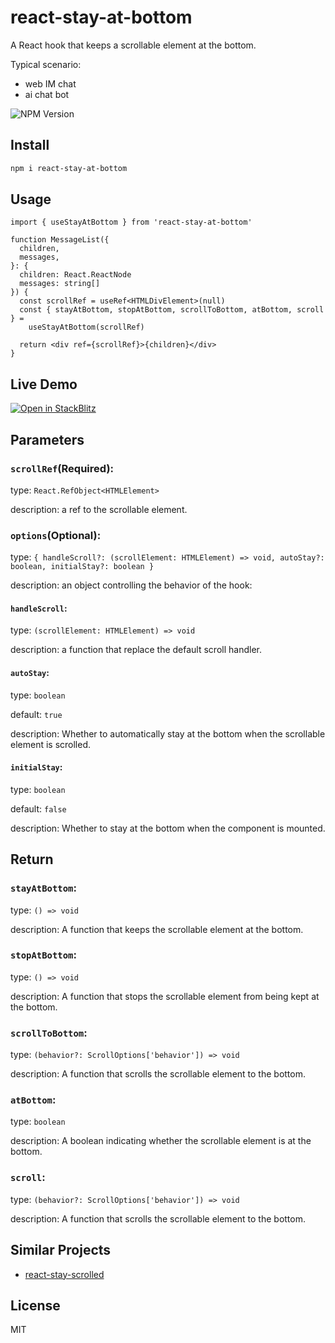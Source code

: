 # react-stay-at-bottom

A React hook that keeps a scrollable element at the bottom. 

Typical scenario: 

- web IM chat 
- ai chat bot

![NPM Version](https://img.shields.io/npm/v/react-stay-at-bottom)


## Install

```bash
npm i react-stay-at-bottom
```

## Usage

```tsx
import { useStayAtBottom } from 'react-stay-at-bottom'

function MessageList({
  children,
  messages,
}: {
  children: React.ReactNode
  messages: string[]
}) {
  const scrollRef = useRef<HTMLDivElement>(null)
  const { stayAtBottom, stopAtBottom, scrollToBottom, atBottom, scroll } =
    useStayAtBottom(scrollRef)

  return <div ref={scrollRef}>{children}</div>
}
```

## Live Demo

[![Open in StackBlitz](https://developer.stackblitz.com/img/open_in_stackblitz.svg)](https://stackblitz.com/github/shlroland/react-stay-at-bottom/tree/main/example?file=src%2Fcomponents%2Fsidebar.tsx)

## Parameters

### `scrollRef`(**Required**):

type: `React.RefObject<HTMLElement>`

description: a ref to the scrollable element.

### `options`(**Optional**):

type: `{ handleScroll?: (scrollElement: HTMLElement) => void, autoStay?: boolean, initialStay?: boolean }`

description: an object controlling the behavior of the hook:

#### `handleScroll`: 

type: `(scrollElement: HTMLElement) => void`

description: a function that replace the default scroll handler.

#### `autoStay`: 

type: `boolean`

default: `true`

description: Whether to automatically stay at the bottom when the scrollable element is scrolled.

#### `initialStay`: 

type: `boolean`

default: `false`

description: Whether to stay at the bottom when the component is mounted.

## Return

### `stayAtBottom`: 

type: `() => void`

description: A function that keeps the scrollable element at the bottom.

### `stopAtBottom`: 

type: `() => void`

description: A function that stops the scrollable element from being kept at the bottom.

### `scrollToBottom`: 

type: `(behavior?: ScrollOptions['behavior']) => void`

description: A function that scrolls the scrollable element to the bottom.

### `atBottom`: 

type: `boolean`

description: A boolean indicating whether the scrollable element is at the bottom.

### `scroll`: 

type: `(behavior?: ScrollOptions['behavior']) => void`

description: A function that scrolls the scrollable element to the bottom.

## Similar Projects

- [react-stay-scrolled](https://github.com/dotcore64/react-stay-scrolled)

## License

MIT
